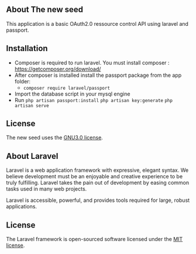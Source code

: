 <p align="center">

## About The new seed

 This application is a basic OAuth2.0 ressource control API using laravel and passport.
 
## Installation

  - Composer is required to run laravel. You must install composer : https://getcomposer.org/download/
  - After composer is installed install the passport package from the app folder:
    - `composer require laravel/passport`
 - Import the database script in your mysql engine
 - Run 
   `php artisan passport:install`
   `php artisan key:generate`
   `php artisan serve`


## License

The new seed uses the  [GNU3.0 license](https://www.gnu.org/licenses/gpl-3.0.html).
 
## About Laravel

Laravel is a web application framework with expressive, elegant syntax. We believe development must be an enjoyable and creative experience to be truly fulfilling. Laravel takes the pain out of development by easing common tasks used in many web projects.


Laravel is accessible, powerful, and provides tools required for large, robust applications.

## License

The Laravel framework is open-sourced software licensed under the [MIT license](https://opensource.org/licenses/MIT).


